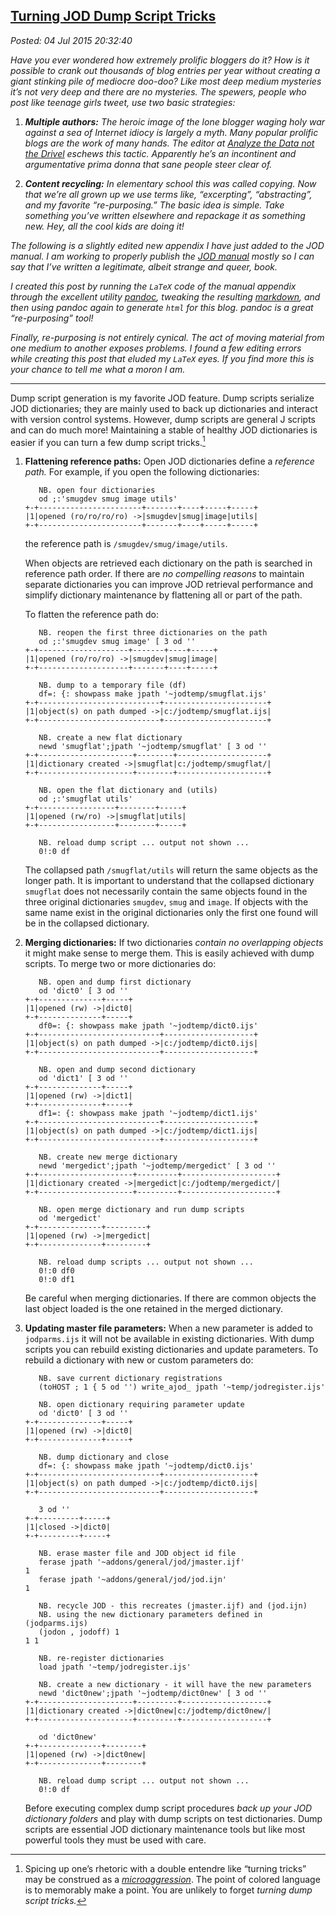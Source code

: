 
[Turning JOD 
Dump Script Tricks](https://bakerjd99.wordpress.com/2015/07/04/turning-jod-dump-script-tricks/)
-----------------------------------------------------------------------------------------------

*Posted: 04 Jul 2015 20:32:40*

*Have you ever wondered how extremely prolific bloggers do it? How is it
possible to crank out thousands of blog entries per year without
creating a giant stinking pile of mediocre doo-doo? Like most deep
medium mysteries it’s not very deep and there are no mysteries. The
spewers, people who post like teenage girls tweet, use two basic
strategies:*

1.  ***Multiple authors:** The heroic image of the lone blogger waging
    holy war against a sea of Internet idiocy is largely a myth. Many
    popular prolific blogs are the work of many hands. The editor at
    [Analyze the Data not the Drivel](https://bakerjd99.wordpress.com/)
    eschews this tactic. Apparently he’s an incontinent and
    argumentative prima donna that sane people steer clear of.*

2.  ***Content recycling:** In elementary school this was called
    copying. Now that we’re all grown up we use terms like,
    “excerpting”, “abstracting”, and my favorite “re-purposing.” The
    basic idea is simple. Take something you’ve written elsewhere and
    repackage it as something new. Hey, all the cool kids are doing it!*

*The following is a slightly edited new appendix I have just added to
the JOD manual. I am working to properly publish the [JOD
manual](https://app.box.com/shared/gajfu50gc0) mostly so I can say that
I’ve written a legitimate, albeit strange and queer, book.*

*I created this post by running the `LaTeX` code of the manual
appendix through the excellent utility [pandoc](http://pandoc.org/),
tweaking the resulting
[markdown](http://daringfireball.net/projects/markdown/syntax), and then
using pandoc again to generate `html` for this blog. pandoc is a great
“re-purposing” tool!*

*Finally, re-purposing is not entirely cynical. The act of moving
material from one medium to another exposes problems. I found a few
editing errors while creating this post that eluded my `LaTeX` eyes.
If you find more this is your chance to tell me what a moron I am.*

* * * * *

Dump script generation is my favorite JOD feature. Dump scripts
serialize JOD dictionaries; they are mainly used to back up dictionaries
and interact with version control systems. However, dump scripts are
general J scripts and can do much more! Maintaining a stable of healthy
JOD dictionaries is easier if you can turn a few dump script tricks.[^5077a]

1.  **Flattening reference paths:** Open JOD dictionaries define a
    *reference path.* For example, if you open the following
    dictionaries:

           NB. open four dictionaries   
           od ;:'smugdev smug image utils'
        +-+-----------------------+-------+----+-----+-----+
        |1|opened (ro/ro/ro/ro) ->|smugdev|smug|image|utils|
        +-+-----------------------+-------+----+-----+-----+

    the reference path is `/smugdev/smug/image/utils`.

    When objects are retrieved each dictionary on the path is searched
    in reference path order. If there are *no compelling reasons* to
    maintain separate dictionaries you can improve JOD retrieval
    performance and simplify dictionary maintenance by flattening all or
    part of the path.

    To flatten the reference path do:

           NB. reopen the first three dictionaries on the path   
           od ;:'smugdev smug image' [ 3 od ''
        +-+--------------------+-------+----+-----+
        |1|opened (ro/ro/ro) ->|smugdev|smug|image|
        +-+--------------------+-------+----+-----+

           NB. dump to a temporary file (df)   
           df=: {: showpass make jpath '~jodtemp/smugflat.ijs'
        +-+---------------------------+-----------------------+
        |1|object(s) on path dumped ->|c:/jodtemp/smugflat.ijs|
        +-+---------------------------+-----------------------+

           NB. create a new flat dictionary   
           newd 'smugflat';jpath '~jodtemp/smugflat' [ 3 od ''
        +-+---------------------+--------+--------------------+
        |1|dictionary created ->|smugflat|c:/jodtemp/smugflat/|
        +-+---------------------+--------+--------------------+

           NB. open the flat dictionary and (utils)   
           od ;:'smugflat utils'
        +-+-----------------+--------+-----+
        |1|opened (rw/ro) ->|smugflat|utils|
        +-+-----------------+--------+-----+

           NB. reload dump script ... output not shown ...     
           0!:0 df

    The collapsed path `/smugflat/utils` will return the same objects as
    the longer path. It is important to understand that the collapsed
    dictionary `smugflat` does not necessarily contain the same objects
    found in the three original dictionaries `smugdev`, `smug` and
    `image`. If objects with the same name exist in the original
    dictionaries only the first one found will be in the collapsed
    dictionary.

2.  **Merging dictionaries:** If two dictionaries *contain no
    overlapping objects* it might make sense to merge them. This is
    easily achieved with dump scripts. To merge two or more dictionaries
    do:

           NB. open and dump first dictionary   
           od 'dict0' [ 3 od ''
        +-+--------------+-----+
        |1|opened (rw) ->|dict0|
        +-+--------------+-----+   
           df0=: {: showpass make jpath '~jodtemp/dict0.ijs'
        +-+---------------------------+--------------------+
        |1|object(s) on path dumped ->|c:/jodtemp/dict0.ijs|
        +-+---------------------------+--------------------+

           NB. open and dump second dictionary   
           od 'dict1' [ 3 od ''
        +-+--------------+-----+
        |1|opened (rw) ->|dict1|
        +-+--------------+-----+   
           df1=: {: showpass make jpath '~jodtemp/dict1.ijs'
        +-+---------------------------+--------------------+
        |1|object(s) on path dumped ->|c:/jodtemp/dict1.ijs|
        +-+---------------------------+--------------------+

           NB. create new merge dictionary   
           newd 'mergedict';jpath '~jodtemp/mergedict' [ 3 od ''
        +-+---------------------+---------+---------------------+
        |1|dictionary created ->|mergedict|c:/jodtemp/mergedict/|
        +-+---------------------+---------+---------------------+

           NB. open merge dictionary and run dump scripts   
           od 'mergedict'
        +-+--------------+---------+
        |1|opened (rw) ->|mergedict|
        +-+--------------+---------+

           NB. reload dump scripts ... output not shown ...     
           0!:0 df0     
           0!:0 df1

    Be careful when merging dictionaries. If there are common objects
    the last object loaded is the one retained in the merged dictionary.

3.  **Updating master file parameters:** When a new parameter is added
    to `jodparms.ijs` it will not be available in existing dictionaries.
    With dump scripts you can rebuild existing dictionaries and update
    parameters. To rebuild a dictionary with new or custom parameters
    do:

           NB. save current dictionary registrations   
           (toHOST ; 1 { 5 od '') write_ajod_ jpath '~temp/jodregister.ijs'

           NB. open dictionary requiring parameter update    
           od 'dict0' [ 3 od ''
        +-+--------------+-----+
        |1|opened (rw) ->|dict0|
        +-+--------------+-----+

           NB. dump dictionary and close   
           df=: {: showpass make jpath '~jodtemp/dict0.ijs'
        +-+---------------------------+--------------------+
        |1|object(s) on path dumped ->|c:/jodtemp/dict0.ijs|
        +-+---------------------------+--------------------+

           3 od ''
        +-+---------+-----+
        |1|closed ->|dict0|
        +-+---------+-----+

           NB. erase master file and JOD object id file   
           ferase jpath '~addons/general/jod/jmaster.ijf'
        1   
           ferase jpath '~addons/general/jod/jod.ijn'
        1

           NB. recycle JOD - this recreates (jmaster.ijf) and (jod.ijn)    
           NB. using the new dictionary parameters defined in (jodparms.ijs)      
           (jodon , jodoff) 1
        1 1

           NB. re-register dictionaries   
           load jpath '~temp/jodregister.ijs'

           NB. create a new dictionary - it will have the new parameters   
           newd 'dict0new';jpath '~jodtemp/dict0new' [ 3 od ''
        +-+---------------------+---------+-------------------+
        |1|dictionary created ->|dict0new|c:/jodtemp/dict0new/|
        +-+---------------------+---------+-------------------+

           od 'dict0new'
        +-+--------------+--------+
        |1|opened (rw) ->|dict0new|
        +-+--------------+--------+

           NB. reload dump script ... output not shown ...   
           0!:0 df  

    Before executing complex dump script procedures *back up your JOD
    dictionary folders* and play with dump scripts on test dictionaries.
    Dump scripts are essential JOD dictionary maintenance tools but like
    most powerful tools they must be used with care.

[^5077a]: Spicing up one’s rhetoric with a double entendre like “turning
    tricks” may be construed as a
    [*microaggression*](http://thefederalist.com/2015/03/24/microaggressions-and-trigger-warnings-meet-real-trauma/).
    The point of colored language is to memorably make a point. You are
    unlikely to forget *turning dump script tricks.*
